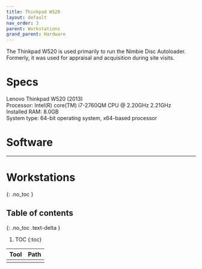 ```yaml
---
title: Thinkpad W520
layout: default
nav_order: 3
parent: Workstations
grand_parent: Hardware
---
```

The Thinkpad W520 is used primarily to run the Nimbie Disc Autoloader. Formerly, it was used for appraisal and acquisition during site visits.

# Specs
Lenovo Thinkpad W520 (2013)  
Processor: Intel(R) core(TM) i7-2760QM CPU @ 2.20GHz 2.21GHz  
Installed RAM: 8.0GB  
System type: 64-bit operating system, x64-based processor
# Software

---




# Workstations
{: .no_toc }



## Table of contents
{: .no_toc .text-delta }



1. TOC
{:toc}


| Tool                     | Path                   |
| -------------- | -------------------------------------------------------------------------------------------------------------------------------------------------------- |
|  |  |
